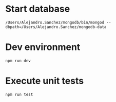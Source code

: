 # Start database

```
/Users/Alejandro.Sanchez/mongodb/bin/mongod --dbpath=/Users/Alejandro.Sanchez/mongodb-data
```

# Dev environment

```
npm run dev
```

# Execute unit tests

```
npm run test
```
